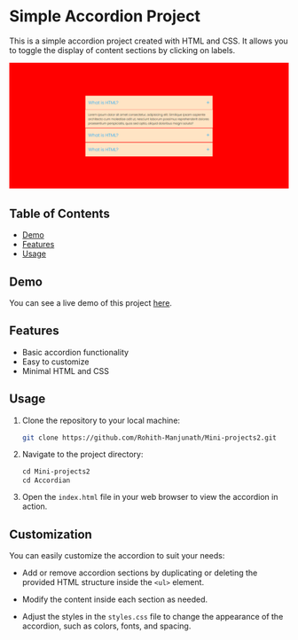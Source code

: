 # Simple Accordion Project

This is a simple accordion project created with HTML and CSS. It allows you to toggle the display of content sections by clicking on labels.

![sample website image1](./assets/images/website.png)


## Table of Contents

- [Demo](#demo)
- [Features](#features)
- [Usage](#usage)


## Demo

You can see a live demo of this project [here](https://prismatic-shortbread-18a1f2.netlify.app/).

## Features

- Basic accordion functionality
- Easy to customize
- Minimal HTML and CSS

## Usage

1. Clone the repository to your local machine:

   ```bash
   git clone https://github.com/Rohith-Manjunath/Mini-projects2.git

2. Navigate to the project directory:

       cd Mini-projects2
       cd Accordian
      
   

3. Open the `index.html` file in your web browser to view the accordion in action.

## Customization

You can easily customize the accordion to suit your needs:

- Add or remove accordion sections by duplicating or deleting the provided HTML structure inside the `<ul>` element.

- Modify the content inside each section as needed.

- Adjust the styles in the `styles.css` file to change the appearance of the accordion, such as colors, fonts, and spacing.
